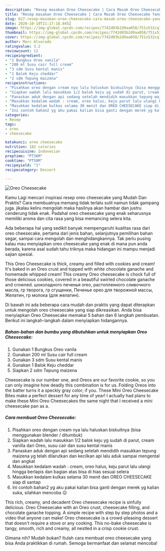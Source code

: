 ```yaml
---
description: "Resep masakan Oreo Cheesecake | Cara Masak Oreo Cheesecake Yang Bikin Ngiler"
title: "Resep masakan Oreo Cheesecake | Cara Masak Oreo Cheesecake Yang Bikin Ngiler"
slug: 627-resep-masakan-oreo-cheesecake-cara-masak-oreo-cheesecake-yang-bikin-ngiler
date: 2020-10-10T21:17:18.845Z
image: https://img-global.cpcdn.com/recipes/7742d03b2d9aa058/751x532cq70/oreo-cheesecake-foto-resep-utama.jpg
thumbnail: https://img-global.cpcdn.com/recipes/7742d03b2d9aa058/751x532cq70/oreo-cheesecake-foto-resep-utama.jpg
cover: https://img-global.cpcdn.com/recipes/7742d03b2d9aa058/751x532cq70/oreo-cheesecake-foto-resep-utama.jpg
author: Marc Alvarado
ratingvalue: 3.2
reviewcount: 12
recipeingredient:
- "1 Bungkus Oreo vanila"
- "200 ml Susu cair full cream"
- "3 sdm Susu kental manis"
- "1 Balok Keju cheddar"
- "2 sdm Tepung maizena"
recipeinstructions:
- "Pisahkan oreo dengan cream nya lalu haluskan biskuitnya (bisa menggunakan blender / ditumbuk)"
- "Siapkan wadah lalu masukkan 1/2 balok keju yg sudah di parut, cream vanilla dari Oreo, susu cair dan susu kental manis"
- "Panaskan aduk dengan api sedang setelah mendidih masukkan tepung maizena yg telah dilarutkan dan kecilkan api lalu aduk sampai mengental dan angkat"
- "Masukkan kedalam wadah : cream, oreo halus, keju parut lalu ulangi hingga berlapis dan bagian atas bisa di hias sesuai selera"
- "Masukkan kedalam kulkas selama 30 menit dan OREO CHEESECAKE siap di santap"
- "Ini contoh bahan2 yg aku pakai kalian bisa ganti dengan merek yg kalian suka, silahkan mencoba 😉"
categories:
- Resep
tags:
- oreo
- cheesecake

katakunci: oreo cheesecake 
nutrition: 182 calories
recipecuisine: Indonesian
preptime: "PT36M"
cooktime: "PT58M"
recipeyield: "1"
recipecategory: Dessert

---
```



![Oreo Cheesecake](https://img-global.cpcdn.com/recipes/7742d03b2d9aa058/751x532cq70/oreo-cheesecake-foto-resep-utama.jpg)

Kamu Lagi mencari inspirasi resep oreo cheesecake yang Mudah Dan Praktis? Cara membuatnya memang tidak terlalu sulit namun tidak gampang juga. jikalau keliru mengolah maka hasilnya akan hambar dan justru cenderung tidak enak. Padahal oreo cheesecake yang enak seharusnya memiliki aroma dan cita rasa yang bisa memancing selera kita.

Ada beberapa hal yang sedikit banyak mempengaruhi kualitas rasa dari oreo cheesecake, pertama dari jenis bahan, selanjutnya pemilihan bahan segar, sampai cara mengolah dan menghidangkannya. Tak perlu pusing kalau mau menyiapkan oreo cheesecake yang enak di mana pun anda berada, karena asal sudah tahu triknya maka hidangan ini mampu menjadi sajian spesial.

This Oreo Cheesecake is thick, creamy and filled with cookies and cream! It&#39;s baked in an Oreo crust and topped with white chocolate ganache and homemade whipped cream! This creamy Oreo cheesecake is chock full of those delicious cookies, covered in a beautiful swirled chocolate ganache and crowned. шоколадного печенья oreo, растопленного сливочного масла, гр творога, гр сгущенки, Печенье орео для творожной массы, Желатин, гр молока (для желатин).


Di bawah ini ada beberapa cara mudah dan praktis yang dapat diterapkan untuk mengolah oreo cheesecake yang siap dikreasikan. Anda bisa menyiapkan Oreo Cheesecake memakai 5 bahan dan 6 langkah pembuatan. Berikut ini langkah-langkah dalam menyiapkan hidangannya.

<!--inarticleads1-->

##### Bahan-bahan dan bumbu yang dibutuhkan untuk menyiapkan Oreo Cheesecake:

1. Gunakan 1 Bungkus Oreo vanila
1. Gunakan 200 ml Susu cair full cream
1. Gunakan 3 sdm Susu kental manis
1. Gunakan 1 Balok Keju cheddar
1. Siapkan 2 sdm Tepung maizena


Cheesecake is our number one, and Oreos are our favorite cookie, so you can only imagine how deadly this combination is for us. Folding Oreos into the batter turns it a speckly gray color; if you. These Mini Oreo Cheesecake Bites make a perfect dessert for any time of year! I actually had plans to make these Mini Oreo Cheesecakes the same night that I received a mini cheesecake pan as a. 

<!--inarticleads2-->

##### Cara membuat Oreo Cheesecake:

1. Pisahkan oreo dengan cream nya lalu haluskan biskuitnya (bisa menggunakan blender / ditumbuk)
1. Siapkan wadah lalu masukkan 1/2 balok keju yg sudah di parut, cream vanilla dari Oreo, susu cair dan susu kental manis
1. Panaskan aduk dengan api sedang setelah mendidih masukkan tepung maizena yg telah dilarutkan dan kecilkan api lalu aduk sampai mengental dan angkat
1. Masukkan kedalam wadah : cream, oreo halus, keju parut lalu ulangi hingga berlapis dan bagian atas bisa di hias sesuai selera
1. Masukkan kedalam kulkas selama 30 menit dan OREO CHEESECAKE siap di santap
1. Ini contoh bahan2 yg aku pakai kalian bisa ganti dengan merek yg kalian suka, silahkan mencoba 😉


This rich, creamy, and decadent Oreo cheesecake recipe is sinfully delicious. Oreo Cheesecake with an Oreo crust, cheesecake filling, and chocolate ganache topping. A simple recipe with step by step photos and a video that anyone can make! Oreo cheesecake is a crowd-pleasing dessert that doesn&#39;t require a stove or any cooking. This no-bake cheesecake is tangy, smooth, rich and creamy, all nestled in a crisp cookie crust. 

Gimana nih? Mudah bukan? Itulah cara membuat oreo cheesecake yang bisa Anda praktikkan di rumah. Semoga bermanfaat dan selamat mencoba!
